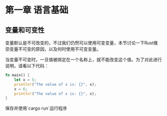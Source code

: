 # 第一章 语言基础

## 变量和可变性

变量默认是不可改变的，不过我们仍然可以使用可变变量，本节讨论一下Rust推崇变量不可变的原因，以及何时使用不可变变量。

当变量不可变时，一旦值被绑定在一个名称上，就不能改变这个值。为了对此进行说明，请看以下代码：

```rust
fn main() {
    let x = 5;
    println!("The value of x is: {}", x);
    x = 6;
    println!("The value of x is: {}", x);
}
```

保存并使用\`cargo run\`运行程序

